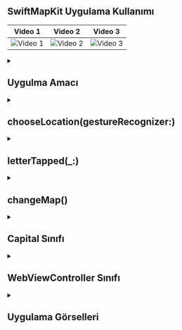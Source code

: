 ## SwiftMapKit Uygulama Kullanımı
| Video 1 | Video 2 | Video 3 |
|---------|---------|---------|
| ![Video 1](https://github.com/user-attachments/assets/6d23fc3f-9357-4430-8c48-e2aedba2b826) | ![Video 2](https://github.com/user-attachments/assets/d6fe4447-9cef-4181-977c-d988d26d223a) | ![Video 3](https://github.com/user-attachments/assets/58479064-add0-4920-92f4-11dc0fdd1bf2) |

 <details>
    <summary><h2>Uygulma Amacı</h2></summary>
    Proje Amacı
   Bu uygulama, kullanıcıların bir harita üzerinde belirli şehirleri görüntülemelerini ve şehirler hakkında bilgi edinmelerini sağlar. Kullanıcılar harita üzerinde uzun basarak kendi belirledikleri konumları ekleyebilir ve haritanın görünümünü standart veya uydu modları arasında değiştirebilir. Şehir bilgisi kutusundaki buton sayesinde kullanıcılar, şehir hakkında daha fazla bilgi almak için Wikipedia sayfasına yönlendirilir
  </details>  

  <details>
    <summary><h2>chooseLocation(gestureRecognizer:)</h2></summary>
    chooseLocation: Kullanıcı haritaya uzun bastığında çağrılır.
     Koordinat Dönüşümü: Dokunulan noktanın koordinatları alınır.
    UIAlertController: Kullanıcıdan yeni konum eklemek için başlık ve bilgi alır.
    Yeni Konum Ekleme: Kullanıcı "Ekle" seçeneğini seçerse, yeni bir Capital nesnesi oluşturulur ve haritaya eklenir.
    
    ```
    @objc func chooseLocation(gestureRecognizer: UIGestureRecognizer) {
    if gestureRecognizer.state == .began {
        let touchPoint = gestureRecognizer.location(in: self.mapView)
        let coordinates = self.mapView.convert(touchPoint, toCoordinateFrom: self.mapView)
        
        let alert = UIAlertController(title: "Yeni Konum Ekle", message: "Başlık ve bilgi girin", preferredStyle: .alert)
        alert.addTextField { textField in
            textField.placeholder = "Başlık"
        }
        alert.addTextField { textField in
            textField.placeholder = "Bilgi"
        }
        
        let addAction = UIAlertAction(title: "Ekle", style: .default) { _ in
            guard let title = alert.textFields?[0].text, !title.isEmpty,
                  let info = alert.textFields?[1].text, !info.isEmpty else {
                return
            }
            
            let new = Capital(title: title, coordinate: coordinates, info: info , wikipediaURL: URL(string: "https://en.wikipedia.org/wiki/"))
            self.mapView.addAnnotation(new)
        }
        alert.addAction(addAction)
        
        alert.addAction(UIAlertAction(title: "İptal", style: .cancel, handler: nil))
        
        present(alert, animated: true)
    }
    }


    ```
  </details> 

  <details>
    <summary><h2>letterTapped(_:)</h2></summary>
    Tıklanan butonun başlığını alır ve currentAnswer metin alanına ekler.Butonu activitedButton dizisine ekler ve görünürlüğünü gizler.

    
    ```
    @objc func letterTapped(_ sender: UIButton){
    guard let buttonTitle = sender.titleLabel?.text else { return }
    
    currentAnswer.text = currentAnswer.text?.appending(buttonTitle)
    activitedButton.append(sender)
    sender.isHidden = true
    }

    ```
  </details> 

  <details>
    <summary><h2>changeMap()</h2></summary>
    changeMap: Haritanın görünümünü değiştirmek için bir uyarı penceresi açar. Kullanıcı "Standart" veya "Uydu" seçeneklerinden birini seçebilir ve haritanın görünümünü buna göre günceller.
    
    ```
     @objc func changeMap() {
    let alert = UIAlertController(title: "Gorunum", message: "Uydu Gorunumunu seciniz", preferredStyle: .actionSheet)
    alert.addAction(UIAlertAction(title: "Standart", style: .default, handler: { action in
        self.mapView.mapType = .standard
    }))
    alert.addAction(UIAlertAction(title: "Uydu", style: .default, handler: { action in
        self.mapView.mapType = .satellite
    }))
    present(alert, animated: true)
    }

    
    ```
  </details> 


  <details>
    <summary><h2>Capital Sınıfı</h2></summary>
    title: Şehrin adını tutar. String? tipi, bu değişkenin opsiyonel olduğunu gösterir; yani, bu değişken boş olabilir.
    coordinate: Şehrin koordinatlarını tutar. CLLocationCoordinate2D yapısı, enlem ve boylam bilgilerini içerir.
    info: Şehir hakkında bilgi tutar. Bu bilgi, harita üzerinde gösterilecek açıklama veya detaylar için kullanılır.
    wikipediaURL: Şehirle ilgili Wikipedia sayfasının URL'sini tutar. Bu da opsiyonel bir değişkendir.
    subtitle: Bu bir computed property'dir. info değişkeninin değerini döndürerek, harita üzerindeki işaretçilerin alt başlık (subtitle) özelliğini sağlar.
    
    ```
    import UIKit
    import MapKit

    class Capital: NSObject , MKAnnotation {
    var title: String?
    var coordinate: CLLocationCoordinate2D
    var info: String
    var wikipediaURL: URL?
    var subtitle: String? { return info }
    
    init(title: String, coordinate: CLLocationCoordinate2D, info: String ,wikipediaURL: URL?) {
        self.title = title
        self.coordinate = coordinate
        self.info = info
        self.wikipediaURL = wikipediaURL
    }
    
    }

    ```
  </details> 

  <details>
    <summary><h2>WebViewController Sınıfı</h2></summary>
    WebViewController sınıfı, belirtilen URL'ye ait bir web sayfasını görüntülemek için tasarlanmıştır. Uygulama, kullanıcının web içeriğini görüntülemesine olanak tanır. WKWebView, hızlı ve performanslı web sayfası yüklemeleri sağlayarak, modern iOS uygulamalarında yaygın olarak kullanılır. Bu sınıf, kullanıcıların belirli içeriklere erişimini kolaylaştırır ve etkileşimli bir deneyim sunar
    
    ```
    import UIKit
    import WebKit

    class WebViewController: UIViewController {
    
    var url: URL?
    @IBOutlet var webView: WKWebView!
    
    override func loadView() {
           webView = WKWebView()
           view = webView
       }
    override func viewDidLoad() {
        super.viewDidLoad()

        if let url = url {
                    webView.load(URLRequest(url: url))
                }
    }
    

    

    }

    ```
  </details> 


<details>
    <summary><h2>Uygulama Görselleri </h2></summary>
    
    
 <table style="width: 100%;">
    <tr>
        <td style="text-align: center; width: 16.67%;">
            <h4 style="font-size: 14px;">ANA Ekran</h4>
            <img src="https://github.com/user-attachments/assets/7b84828e-e9cf-4687-8734-24fd605f252e" style="width: 100%; height: auto;">
        </td>
        <td style="text-align: center; width: 16.67%;">
            <h4 style="font-size: 14px;">Oyunun Kategorisİ Seçilme Ekranı</h4>
            <img src="https://github.com/user-attachments/assets/fa3df7c9-19ef-447c-88e9-b0ed0c439648" style="width: 100%; height: auto;">
        </td>
        <td style="text-align: center; width: 16.67%;">
            <h4 style="font-size: 14px;">Seçilen Kategori Oyun Ekranı</h4>
            <img src="https://github.com/user-attachments/assets/78b2023b-4004-489a-b80c-4cd55370758f" style="width: 100%; height: auto;">
        </td>
      <td style="text-align: center; width: 16.67%;">
            <h4 style="font-size: 14px;">ANA Ekran</h4>
            <img src="https://github.com/user-attachments/assets/e78c0fa4-8fd1-478a-ab9b-f39cf80c1e9d" style="width: 100%; height: auto;">
        </td>
        <td style="text-align: center; width: 16.67%;">
            <h4 style="font-size: 14px;">Oyunun Kategorisİ Seçilme Ekranı</h4>
            <img src="https://github.com/user-attachments/assets/255f6a8a-74f8-4309-9ae3-4823f3fcadc7" style="width: 100%; height: auto;">
        </td>
        <td style="text-align: center; width: 16.67%;">
            <h4 style="font-size: 14px;">Seçilen Kategori Oyun Ekranı</h4>
            <img src="https://github.com/user-attachments/assets/5680d341-cc3a-4d6b-bc57-67bbd8326b09" style="width: 100%; height: auto;">
        </td>
      <td style="text-align: center; width: 16.67%;">
            <h4 style="font-size: 14px;">ANA Ekran</h4>
            <img src="https://github.com/user-attachments/assets/c6769ecf-50bf-4347-8d87-d9073ff57041" style="width: 100%; height: auto;">
        </td>
        <td style="text-align: center; width: 16.67%;">
            <h4 style="font-size: 14px;">Oyunun Kategorisİ Seçilme Ekranı</h4>
            <img src="https://github.com/user-attachments/assets/38f11f30-58dd-4f9e-87f2-2d6a4462b011" style="width: 100%; height: auto;">
        </td>
        <td style="text-align: center; width: 16.67%;">
            <h4 style="font-size: 14px;">Seçilen Kategori Oyun Ekranı</h4>
            <img src="https://github.com/user-attachments/assets/c0030ac4-7ece-4fd5-8214-537b64b02e88" style="width: 100%; height: auto;">
        </td>
    </tr>
</table>
  </details> 
